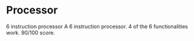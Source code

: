 # Processor
6 instruction processor
A 6 instruction processor.
4 of the 6 functionalities work.
90/100 score.
